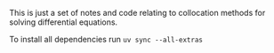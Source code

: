 This is just a set of notes and code relating to collocation methods for solving differential equations.

To install all dependencies run `uv sync --all-extras`

